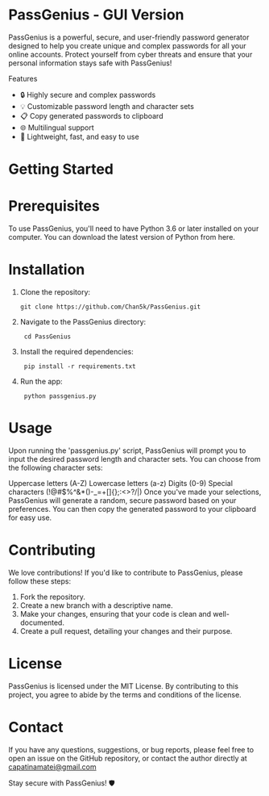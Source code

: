 # PassGenius - GUI Version
PassGenius is a powerful, secure, and user-friendly password generator designed to help you create unique and complex passwords for all your online accounts. Protect yourself from cyber threats and ensure that your personal information stays safe with PassGenius!

Features
- 🔒 Highly secure and complex passwords
- 💡 Customizable password length and character sets
- 📋 Copy generated passwords to clipboard
- 🌐 Multilingual support
- 🌟 Lightweight, fast, and easy to use
# Getting Started
   # Prerequisites
   To use PassGenius, you'll need to have Python 3.6 or later installed on your computer. You can download the latest version of Python from here.
# Installation
1. Clone the repository:
      
       git clone https://github.com/Chan5k/PassGenius.git
2. Navigate to the PassGenius directory:

        cd PassGenius
3. Install the required dependencies:

        pip install -r requirements.txt
4. Run the app:
  
        python passgenius.py
# Usage
Upon running the 'passgenius.py' script, PassGenius will prompt you to input the desired password length and character sets. You can choose from the following character sets:

Uppercase letters (A-Z)
Lowercase letters (a-z)
Digits (0-9)
Special characters (!@#$%^&*()-_=+[]{};:<>?/|)
Once you've made your selections, PassGenius will generate a random, secure password based on your preferences. You can then copy the generated password to your clipboard for easy use.
# Contributing
We love contributions! If you'd like to contribute to PassGenius, please follow these steps:

1. Fork the repository.
2. Create a new branch with a descriptive name.
3. Make your changes, ensuring that your code is clean and well-documented.
4. Create a pull request, detailing your changes and their purpose.

# License
PassGenius is licensed under the MIT License. By contributing to this project, you agree to abide by the terms and conditions of the license.

# Contact
If you have any questions, suggestions, or bug reports, please feel free to open an issue on the GitHub repository, or contact the author directly at capatinamatei@gmail.com

Stay secure with PassGenius! 🛡️
